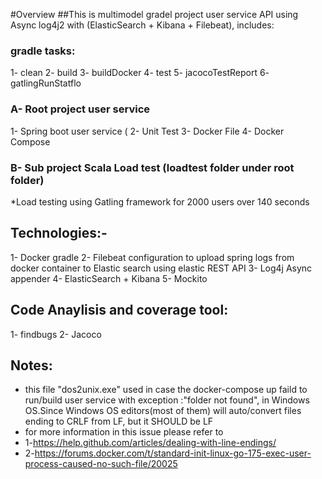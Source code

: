 #Overview
##This is multimodel gradel project user service API using Async log4j2 with (ElasticSearch + Kibana + Filebeat), includes:

### gradle tasks:
1- clean
2- build
3- buildDocker
4- test
5- jacocoTestReport
6- gatlingRunStatflo


 ###  A- Root project user service
1- Spring boot user service (
2- Unit Test
3- Docker File
4- Docker Compose

  ### B- Sub project Scala Load test (loadtest folder under root folder)
*Load testing using Gatling framework for 2000 users over 140 seconds

## Technologies:-
1- Docker gradle
2- Filebeat configuration to upload spring logs from docker container to Elastic search using elastic REST API
3- Log4j Async appender
4- ElasticSearch + Kibana
5- Mockito

## Code Anaylisis and coverage tool:
1- findbugs
2- Jacoco

## Notes:
* this file "dos2unix.exe" used in case the docker-compose up faild to run/build user service with exception :"folder not found",
 in Windows OS.Since Windows OS editors(most of them) will auto/convert files ending to CRLF from LF, but it SHOULD be LF
* for more information in this issue please refer to
* 1-https://help.github.com/articles/dealing-with-line-endings/
* 2-https://forums.docker.com/t/standard-init-linux-go-175-exec-user-process-caused-no-such-file/20025
